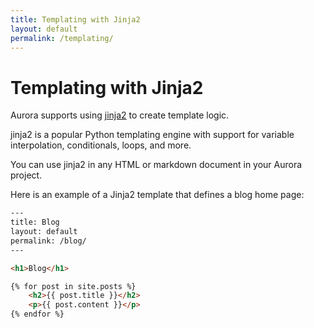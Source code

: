 ```yaml
---
title: Templating with Jinja2
layout: default
permalink: /templating/
---
```


# Templating with Jinja2

Aurora supports using [jinja2](https://jinja.palletsprojects.com/en/3.1.x/) to create template logic.

jinja2 is a popular Python templating engine with support for variable interpolation, conditionals, loops, and more.

You can use jinja2 in any HTML or markdown document in your Aurora project.

Here is an example of a Jinja2 template that defines a blog home page:

```html
---
title: Blog
layout: default
permalink: /blog/
---

<h1>Blog</h1>

{% for post in site.posts %}
    <h2>{{ post.title }}</h2>
    <p>{{ post.content }}</p>
{% endfor %}
```
